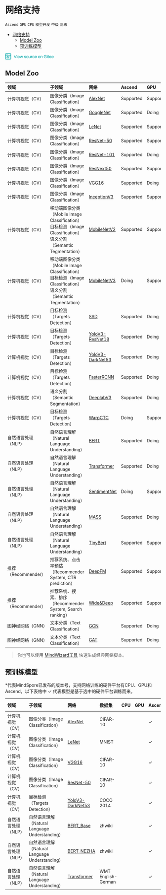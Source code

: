 # 网络支持

`Ascend` `GPU` `CPU` `模型开发` `中级` `高级`
 
<!-- TOC -->

- [网络支持](#网络支持)
    - [Model Zoo](#model-zoo)
    - [预训练模型](#预训练模型)

<!-- /TOC -->

<a href="https://gitee.com/mindspore/docs/tree/r0.7/docs/source_zh_cn/network_list.md" target="_blank"><img src="./_static/logo_source.png"></a>

## Model Zoo

|  领域 | 子领域  | 网络   | Ascend | GPU | CPU 
|:----  |:-------  |:----   |:----    |:---- |:----
|计算机视觉（CV） | 图像分类（Image Classification）  | [AlexNet](https://gitee.com/mindspore/mindspore/blob/r0.7/model_zoo/official/cv/alexnet/src/alexnet.py)   |  Supported |  Supported | Doing
| 计算机视觉（CV）  | 图像分类（Image Classification）  | [GoogleNet](https://gitee.com/mindspore/mindspore/blob/r0.7/model_zoo/official/cv/googlenet/src/googlenet.py)                             |  Supported     | Doing | Doing
| 计算机视觉（CV）  | 图像分类（Image Classification）  | [LeNet](https://gitee.com/mindspore/mindspore/blob/r0.7/model_zoo/official/cv/lenet/src/lenet.py)    |  Supported |  Supported | Supported
| 计算机视觉（CV）  | 图像分类（Image Classification）  | [ResNet-50](https://gitee.com/mindspore/mindspore/blob/r0.7/model_zoo/official/cv/resnet/src/resnet.py)   |  Supported |  Supported | Doing
|计算机视觉（CV）  | 图像分类（Image Classification）  | [ResNet-101](https://gitee.com/mindspore/mindspore/blob/r0.7/model_zoo/official/cv/resnet/src/resnet.py)                    |  Supported |Doing | Doing
|计算机视觉（CV）  | 图像分类（Image Classification）  | [ResNext50](https://gitee.com/mindspore/mindspore/blob/r0.7/model_zoo/official/cv/resnext50/src/image_classification.py)         |  Supported | Supported | Doing
| 计算机视觉（CV）  | 图像分类（Image Classification）  | [VGG16](https://gitee.com/mindspore/mindspore/blob/r0.7/model_zoo/official/cv/vgg16/src/vgg.py)  |  Supported |  Doing | Doing
| 计算机视觉（CV）  | 图像分类（Image Classification）  | [InceptionV3](https://gitee.com/mindspore/mindspore/blob/r0.7/model_zoo/official/cv/inceptionv3/src/inception_v3.py) |  Supported |  Supported | Doing
| 计算机视觉（CV）  | 移动端图像分类（Mobile Image Classification）<br>目标检测（Image Classification）<br>语义分割（Semantic Tegmentation）  | [MobileNetV2](https://gitee.com/mindspore/mindspore/blob/r0.7/model_zoo/official/cv/mobilenetv2/src/mobilenetV2.py)        |  Supported |  Supported | Doing
| 计算机视觉（CV）  | 移动端图像分类（Mobile Image Classification）<br>目标检测（Image Classification）<br>语义分割（Semantic Tegmentation）  | [MobileNetV3](https://gitee.com/mindspore/mindspore/blob/r0.7/model_zoo/official/cv/mobilenetv3/src/mobilenetV3.py)        |  Doing |  Supported | Doing
|计算机视觉（CV）  | 目标检测（Targets Detection）  | [SSD](https://gitee.com/mindspore/mindspore/blob/r0.7/model_zoo/official/cv/ssd/src/ssd.py)      |  Supported |Doing | Doing
| 计算机视觉（CV）  | 目标检测（Targets Detection）  | [YoloV3-ResNet18](https://gitee.com/mindspore/mindspore/blob/r0.7/model_zoo/official/cv/yolov3_resnet18/src/yolov3.py)   |  Supported |  Doing | Doing
| 计算机视觉（CV）  | 目标检测（Targets Detection）  | [YoloV3-DarkNet53](https://gitee.com/mindspore/mindspore/blob/r0.7/model_zoo/official/cv/yolov3_darknet53/src/yolo.py)   |  Supported |  Doing | Doing
| 计算机视觉（CV）  | 目标检测（Targets Detection）  | [FasterRCNN](https://gitee.com/mindspore/mindspore/blob/r0.7/model_zoo/official/cv/faster_rcnn/src/FasterRcnn/faster_rcnn_r50.py)  |  Supported |  Doing | Doing
| 计算机视觉（CV） | 语义分割（Semantic Segmentation）  | [DeeplabV3](https://gitee.com/mindspore/mindspore/blob/r0.7/model_zoo/official/cv/deeplabv3/src/deeplabv3.py)                    |  Supported |  Doing | Doing
| 计算机视觉（CV） | 目标检测（Targets Detection）  | [WarpCTC](https://gitee.com/mindspore/mindspore/blob/r0.7/model_zoo/official/cv/warpctc/src/warpctc.py)                    |  Doing |  Supported | Doing
| 自然语言处理（NLP） | 自然语言理解（Natural Language Understanding）  | [BERT](https://gitee.com/mindspore/mindspore/blob/r0.7/model_zoo/official/nlp/bert/src/bert_model.py)  |  Supported |  Doing | Doing
| 自然语言处理（NLP） | 自然语言理解（Natural Language Understanding）  | [Transformer](https://gitee.com/mindspore/mindspore/blob/r0.7/model_zoo/official/nlp/transformer/src/transformer_model.py)  |  Supported |  Doing | Doing
| 自然语言处理（NLP） | 自然语言理解（Natural Language Understanding）  | [SentimentNet](https://gitee.com/mindspore/mindspore/blob/r0.7/model_zoo/official/nlp/lstm/src/lstm.py)                          |  Doing |  Supported | Supported
| 自然语言处理（NLP） | 自然语言理解（Natural Language Understanding）  | [MASS](https://gitee.com/mindspore/mindspore/blob/r0.7/model_zoo/official/nlp/mass/src/transformer/transformer_for_train.py)                     |  Supported |  Doing | Doing
| 自然语言处理（NLP） | 自然语言理解（Natural Language Understanding）  | [TinyBert](https://gitee.com/mindspore/mindspore/blob/r0.7/model_zoo/official/nlp/tinybert/src/tinybert_model.py)                     |  Supported |  Supported | Doing
| 推荐（Recommender） | 推荐系统、点击率预估（Recommender System, CTR prediction）  | [DeepFM](https://gitee.com/mindspore/mindspore/blob/r0.7/model_zoo/official/recommend/deepfm/src/deepfm.py)    |  Supported |  Supported | Doing
| 推荐（Recommender） | 推荐系统、搜索、排序（Recommender System, Search ranking）  | [Wide&Deep](https://gitee.com/mindspore/mindspore/blob/r0.7/model_zoo/official/recommend/wide_and_deep/src/wide_and_deep.py)      |  Supported |  Supported | Doing
| 图神经网络（GNN） | 文本分类（Text Classification）  | [GCN](https://gitee.com/mindspore/mindspore/blob/r0.7/model_zoo/official/gnn/gcn/src/gcn.py)  |  Supported |  Doing | Doing
| 图神经网络（GNN） | 文本分类（Text Classification）  | [GAT](https://gitee.com/mindspore/mindspore/blob/r0.7/model_zoo/official/gnn/gat/src/gat.py) |  Supported |  Doing | Doing

> 你也可以使用 [MindWizard工具](https://gitee.com/mindspore/mindinsight/tree/r0.7/mindinsight/wizard/) 快速生成经典网络脚本。

## 预训练模型
*代表MindSpore已发布的版本号，支持网络训练的硬件平台有CPU、GPU和Ascend，以下表格中 ✓ 代表模型是基于选中的硬件平台训练而来。

|  领域 | 子领域  | 网络 |数据集 | CPU   | GPU | Ascend | 0.5.0-beta* 
|:----  |:-----  |:----   |:---- |:----    |:---- |:---- |:------
|计算机视觉（CV） | 图像分类（Image Classification） | [AlexNet](https://gitee.com/mindspore/mindspore/blob/r0.7/model_zoo/official/cv/alexnet/src/alexnet.py) | CIFAR-10  |  |    | ✓  |  [下载](http://download.mindspore.cn/model_zoo/official/cv/alexnet/alexnet_ascend_0.5.0_cifar10_official_classification_20200716.tar.gz)
|计算机视觉（CV） | 图像分类（Image Classification）| [LeNet](https://gitee.com/mindspore/mindspore/blob/r0.7/model_zoo/official/cv/lenet/src/lenet.py)| MNIST |  |   | ✓  |   [下载](http://download.mindspore.cn/model_zoo/official/cv/lenet/lenet_ascend_0.5.0_mnist_official_classification_20200716.tar.gz)
|计算机视觉（CV） | 图像分类（Image Classification）| [VGG16](https://gitee.com/mindspore/mindspore/blob/r0.7/model_zoo/official/cv/vgg16/src/vgg.py)|CIFAR-10  |  |   | ✓  | [下载](http://download.mindspore.cn/model_zoo/official/cv/vgg/vgg16_ascend_0.5.0_cifar10_official_classification_20200715.tar.gz)
|计算机视觉（CV） | 图像分类（Image Classification）| [ResNet-50](https://gitee.com/mindspore/mindspore/blob/r0.7/model_zoo/official/cv/resnet/src/resnet.py) |CIFAR-10 |   |    | ✓  |[下载](http://download.mindspore.cn/model_zoo/official/cv/resnet/resnet50_v1.5_ascend_0.3.0_cifar10_official_classification_20200718.tar.gz)
|计算机视觉（CV）  | 目标检测（Targets Detection）| [YoloV3-DarkNet53](https://gitee.com/mindspore/mindspore/tree/r0.7/model_zoo/official/cv/yolov3_darknet53) |COCO 2014  | |    | ✓  | [下载](http://download.mindspore.cn/model_zoo/official/cv/yolo/yolov3_darknet53_ascend_0.5.0_coco2014_official_object_detection_20200717.tar.gz) 
| 自然语言处理（NLP） | 自然语言理解（Natural Language Understanding）| [BERT_Base](https://gitee.com/mindspore/mindspore/blob/r0.7/model_zoo/official/nlp/bert/src/bert_model.py) | zhwiki |   |    | ✓  |  [下载](http://download.mindspore.cn/model_zoo/official/nlp/bert/bert_base_ascend_0.5.0_cn-wiki_official_nlp_20200720.tar.gz)
| 自然语言处理（NLP） | 自然语言理解（Natural Language Understanding）| [BERT_NEZHA](https://gitee.com/mindspore/mindspore/blob/r0.7/model_zoo/official/nlp/bert/src/bert_model.py)| zhwiki |  |    | ✓  | [下载](http://download.mindspore.cn/model_zoo/official/nlp/bert/bert_nezha_ascend_0.5.0_cn-wiki_official_nlp_20200720.tar.gz) 
| 自然语言处理（NLP） | 自然语言理解（Natural Language Understanding）| [Transformer](https://gitee.com/mindspore/mindspore/blob/r0.7/model_zoo/official/nlp/transformer/src/transformer_model.py)|WMT English-German  |   |   | ✓  | [下载](http://download.mindspore.cn/model_zoo/official/nlp/transformer/transformer_ascend_0.5.0_wmtende_official_machine_translation_20200713.tar.gz)
